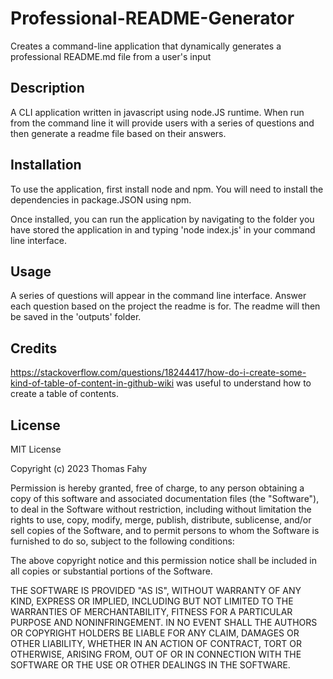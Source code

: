 # Professional-README-Generator

Creates a command-line application that dynamically generates a professional README.md file from a user's input

## Description

A CLI application written in javascript using node.JS runtime. When run from the command line it will provide users with a series of questions and then generate a readme file based on their answers.

## Installation

To use the application, first install node and npm. You will need to install the dependencies in package.JSON using npm.

Once installed, you can run the application by navigating to the folder you have stored the application in and typing 'node index.js' in your command line interface.

## Usage

A series of questions will appear in the command line interface. Answer each question based on the project the readme is for. The readme will then be saved in the 'outputs' folder.

## Credits

https://stackoverflow.com/questions/18244417/how-do-i-create-some-kind-of-table-of-content-in-github-wiki was useful to understand how to create a table of contents.

## License

MIT License

Copyright (c) 2023 Thomas Fahy

Permission is hereby granted, free of charge, to any person obtaining a copy
of this software and associated documentation files (the "Software"), to deal
in the Software without restriction, including without limitation the rights
to use, copy, modify, merge, publish, distribute, sublicense, and/or sell
copies of the Software, and to permit persons to whom the Software is
furnished to do so, subject to the following conditions:

The above copyright notice and this permission notice shall be included in all
copies or substantial portions of the Software.

THE SOFTWARE IS PROVIDED "AS IS", WITHOUT WARRANTY OF ANY KIND, EXPRESS OR
IMPLIED, INCLUDING BUT NOT LIMITED TO THE WARRANTIES OF MERCHANTABILITY,
FITNESS FOR A PARTICULAR PURPOSE AND NONINFRINGEMENT. IN NO EVENT SHALL THE
AUTHORS OR COPYRIGHT HOLDERS BE LIABLE FOR ANY CLAIM, DAMAGES OR OTHER
LIABILITY, WHETHER IN AN ACTION OF CONTRACT, TORT OR OTHERWISE, ARISING FROM,
OUT OF OR IN CONNECTION WITH THE SOFTWARE OR THE USE OR OTHER DEALINGS IN THE
SOFTWARE.
